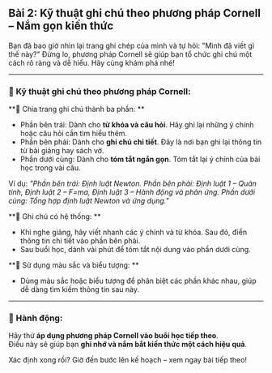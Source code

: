 ## Bài 2: Kỹ thuật ghi chú theo phương pháp Cornell – Nắm gọn kiến thức  

Bạn đã bao giờ nhìn lại trang ghi chép của mình và tự hỏi: "Mình đã viết gì thế này?" Đừng lo, phương pháp Cornell sẽ giúp bạn tổ chức ghi chú một cách rõ ràng và dễ hiểu. Hãy cùng khám phá nhé!

---

### 📌 Kỹ thuật ghi chú theo phương pháp Cornell:

**🔹 Chia trang ghi chú thành ba phần:  **  
- Phần bên trái: Dành cho **từ khóa và câu hỏi**. Hãy ghi lại những ý chính hoặc câu hỏi cần tìm hiểu thêm.  
- Phần bên phải: Dành cho **ghi chú chi tiết**. Đây là nơi bạn ghi lại thông tin từ bài giảng hay sách vở.  
- Phần dưới cùng: Dành cho **tóm tắt ngắn gọn**. Tóm tắt lại ý chính của bài học trong vài câu.  

Ví dụ: *"Phần bên trái: Định luật Newton. Phần bên phải: Định luật 1 – Quán tính, Định luật 2 – F=ma, Định luật 3 – Hành động và phản ứng. Phần dưới cùng: Tổng hợp định luật Newton và ứng dụng."*  

**🔹 Ghi chú có hệ thống:  **  
- Khi nghe giảng, hãy viết nhanh các ý chính và từ khóa. Sau đó, điền thông tin chi tiết vào phần bên phải.  
- Sau buổi học, dành vài phút để tóm tắt nội dung vào phần dưới cùng.  

**🔹 Sử dụng màu sắc và biểu tượng:  **  
- Dùng màu sắc hoặc biểu tượng để phân biệt các phần khác nhau, giúp dễ dàng tìm kiếm thông tin sau này.  

---

### 🚀 Hành động:  

Hãy thử **áp dụng phương pháp Cornell vào buổi học tiếp theo**.  
Điều này sẽ giúp bạn **ghi nhớ và nắm bắt kiến thức một cách hiệu quả**.  

Xác định xong rồi? Giờ đến bước lên kế hoạch – xem ngay bài tiếp theo!  